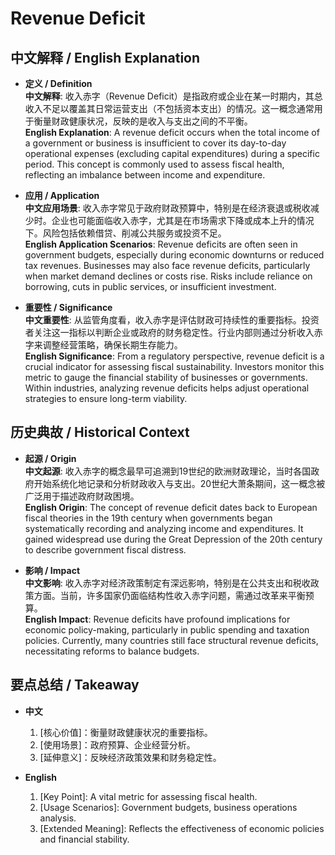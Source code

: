 # Revenue Deficit

## 中文解释 / English Explanation

* **定义 / Definition**  
  **中文解释**: 收入赤字（Revenue Deficit）是指政府或企业在某一时期内，其总收入不足以覆盖其日常运营支出（不包括资本支出）的情况。这一概念通常用于衡量财政健康状况，反映的是收入与支出之间的不平衡。  
  **English Explanation**: A revenue deficit occurs when the total income of a government or business is insufficient to cover its day-to-day operational expenses (excluding capital expenditures) during a specific period. This concept is commonly used to assess fiscal health, reflecting an imbalance between income and expenditure.

* **应用 / Application**  
  **中文应用场景**: 收入赤字常见于政府财政预算中，特别是在经济衰退或税收减少时。企业也可能面临收入赤字，尤其是在市场需求下降或成本上升的情况下。风险包括依赖借贷、削减公共服务或投资不足。  
  **English Application Scenarios**: Revenue deficits are often seen in government budgets, especially during economic downturns or reduced tax revenues. Businesses may also face revenue deficits, particularly when market demand declines or costs rise. Risks include reliance on borrowing, cuts in public services, or insufficient investment.

* **重要性 / Significance**  
  **中文重要性**: 从监管角度看，收入赤字是评估财政可持续性的重要指标。投资者关注这一指标以判断企业或政府的财务稳定性。行业内部则通过分析收入赤字来调整经营策略，确保长期生存能力。  
  **English Significance**: From a regulatory perspective, revenue deficit is a crucial indicator for assessing fiscal sustainability. Investors monitor this metric to gauge the financial stability of businesses or governments. Within industries, analyzing revenue deficits helps adjust operational strategies to ensure long-term viability.

## 历史典故 / Historical Context

* **起源 / Origin**  
  **中文起源**: 收入赤字的概念最早可追溯到19世纪的欧洲财政理论，当时各国政府开始系统化地记录和分析财政收入与支出。20世纪大萧条期间，这一概念被广泛用于描述政府财政困境。  
  **English Origin**: The concept of revenue deficit dates back to European fiscal theories in the 19th century when governments began systematically recording and analyzing income and expenditures. It gained widespread use during the Great Depression of the 20th century to describe government fiscal distress.

* **影响 / Impact**  
  **中文影响**: 收入赤字对经济政策制定有深远影响，特别是在公共支出和税收政策方面。当前，许多国家仍面临结构性收入赤字问题，需通过改革来平衡预算。  
  **English Impact**: Revenue deficits have profound implications for economic policy-making, particularly in public spending and taxation policies. Currently, many countries still face structural revenue deficits, necessitating reforms to balance budgets.

## 要点总结 / Takeaway

* **中文**  
  1. [核心价值]：衡量财政健康状况的重要指标。
  2. [使用场景]：政府预算、企业经营分析。
  3. [延伸意义]：反映经济政策效果和财务稳定性。

* **English**  
  1. [Key Point]: A vital metric for assessing fiscal health.
  2. [Usage Scenarios]: Government budgets, business operations analysis.
  3. [Extended Meaning]: Reflects the effectiveness of economic policies and financial stability.